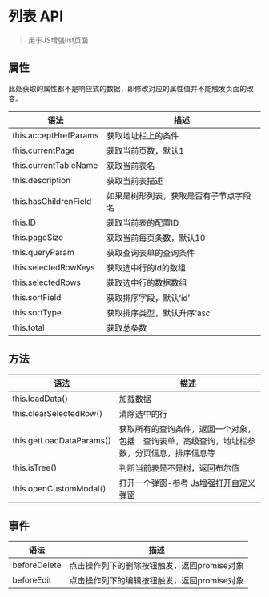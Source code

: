 # 列表 API

> 用于JS增强list页面

## 属性

此处获取的属性都不是响应式的数据，即修改对应的属性值并不能触发页面的改变。

| 语法                    | 描述                  |
|-----------------------|---------------------|
| this.acceptHrefParams | 获取地址栏上的条件           |
| this.currentPage      | 获取当前页数，默认1          |
| this.currentTableName | 获取当前表名              |
| this.description      | 获取当前表描述             |
| this.hasChildrenField | 如果是树形列表，获取是否有子节点字段名 |
| this.ID               | 获取当前表的配置ID          |
| this.pageSize         | 获取当前每页条数，默认10       |
| this.queryParam       | 获取查询表单的查询条件         |
| this.selectedRowKeys  | 获取选中行的id的数组         |
| this.selectedRows     | 获取选中行的数据数组          |
| this.sortField        | 获取排序字段，默认‘id’       |
| this.sortType         | 获取排序类型，默认升序‘asc’    |
| this.total            | 获取总条数               |

## 方法

| 语法                       | 描述                                             |
|--------------------------|------------------------------------------------|
| this.loadData()          | 加载数据                                           |
| this.clearSelectedRow()  | 清除选中的行                                         |
| this.getLoadDataParams() | 获取所有的查询条件，返回一个对象，包括：查询表单，高级查询，地址栏参数，分页信息，排序信息等 |
| this.isTree()            | 判断当前表是不是树，返回布尔值                                |
| this.openCustomModal()   | 打开一个弹窗-参考 [Js增强打开自定义弹窗](/user/admin/online/enhance/js/pop)                 |

## 事件

| 语法           | 描述                        |
|--------------|---------------------------|
| beforeDelete | 点击操作列下的删除按钮触发，返回promise对象 |
| beforeEdit   | 点击操作列下的编辑按钮触发，返回promise对象 |
